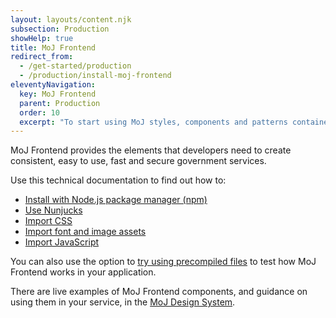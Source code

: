 ```yaml
---
layout: layouts/content.njk
subsection: Production
showHelp: true
title: MoJ Frontend
redirect_from:
  - /get-started/production
  - /production/install-moj-frontend
eleventyNavigation:
  key: MoJ Frontend
  parent: Production
  order: 10
  excerpt: "To start using MoJ styles, components and patterns contained here, you’ll need to include MoJ Frontend in your project."
---
```


MoJ Frontend provides the elements that developers need to create consistent, easy to use, fast and secure government services.

Use this technical documentation to find out how to:

- [Install with Node.js package manager (npm)](/production/installing-with-npm/)
- [Use Nunjucks](/production/use-nunjucks/)
- [Import CSS](/production/import-css/)
- [Import font and image assets](/production/import-font-and-image-assets/)
- [Import JavaScript](/production/import-javascript/)

You can also use the option to [try using precompiled files](/production/install-using-precompiled-files/) to test how MoJ Frontend works in your application.

There are live examples of MoJ Frontend components, and guidance on using them in your service, in the [MoJ Design System](/).
